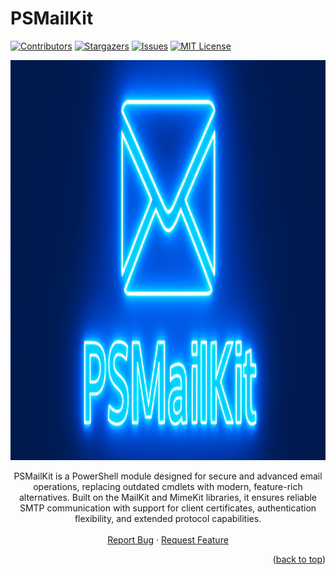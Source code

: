 <!-- The structure of this README.md inspired and powered by https://github.com/othneildrew/Best-README-Template -->
<a id="readme-top"></a>

# PSMailKit

[![Contributors][contributors-shield]][contributors-url]
[![Stargazers][stars-shield]][stars-url]
[![Issues][issues-shield]][issues-url]
[![MIT License][license-shield]][license-url]

<!-- PROJECT LOGO -->
<div align="center">
  <a href="https://github.com/ahpooch/PSMailKit">
    <img src="assets/images/PSMailKit_Neon_Cyber_Crutches_1280x640.png" alt="Logo" width="1280" height="640">
  </a>
  <p align="center">
    PSMailKit is a PowerShell module designed for secure and advanced email operations, replacing outdated cmdlets with modern, feature-rich alternatives. Built on the MailKit and MimeKit libraries, it ensures reliable SMTP communication with support for client certificates, authentication flexibility, and extended protocol capabilities.
    <br />
    <br />
    <a href="https://github.com/ahpooch/PSMailKit/issues/new?labels=bug&template=bug-report---.md">Report Bug</a>
    &middot;
    <a href="https://github.com/ahpooch/PSMailKit/issues/new?labels=enhancement&template=feature-request---.md">Request Feature</a>
  </p>
</div>

<p align="right">(<a href="#readme-top">back to top</a>)</p>

<!-- MARKDOWN LINKS & IMAGES -->
<!-- https://www.markdownguide.org/basic-syntax/#reference-style-links -->
[contributors-shield]: https://img.shields.io/github/contributors/ahpooch/PSMailKit.svg?style=for-the-badge
[contributors-url]: https://github.com/ahpooch/PSMailKit/graphs/contributors
[stars-shield]: https://img.shields.io/github/stars/ahpooch/PSMailKit.svg?style=for-the-badge
[stars-url]: https://github.com/ahpooch/PSMailKit/stargazers
[issues-shield]: https://img.shields.io/github/issues/ahpooch/PSMailKit.svg?style=for-the-badge
[issues-url]: https://github.com/ahpooch/PSMailKit/issues
[license-shield]: https://img.shields.io/github/license/ahpooch/PSMailKit.svg?style=for-the-badge
[license-url]: https://github.com/ahpooch/PSMailKit/blob/master/LICENSE.txt
